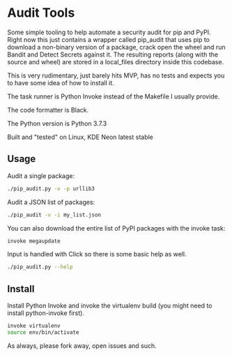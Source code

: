 Audit Tools
===========
Some simple tooling to help automate a security audit for pip and PyPI.  Right now this just contains a wrapper called pip_audit that uses pip to download a non-binary version of a package, crack open the wheel and run Bandit and Detect Secrets against it.  The resulting reports (along with the source and wheel) are stored in a local_files directory inside this codebase.

This is very rudimentary, just barely hits MVP, has no tests and expects you to have some idea of how to install it.

The task runner is Python Invoke instead of the Makefile I usually provide.

The code formatter is Black.

The Python version is Python 3.7.3

Built and "tested" on Linux, KDE Neon latest stable

Usage
-----

Audit a single package:
```bash
./pip_audit.py -v -p urllib3
```

Audit a JSON list of packages:
```bash
./pip_audit -v -i my_list.json
```

You can also download the entire list of PyPI packages with the invoke task:
```bash
invoke megaupdate
```

Input is handled with Click so there is some basic help as well.
```bash
./pip_audit.py --help
```

Install
-------
Install Python Invoke and invoke the virtualenv build (you might need to install python-invoke first).
```bash
invoke virtualenv
source env/bin/activate
```

As always, please fork away, open issues and such.

